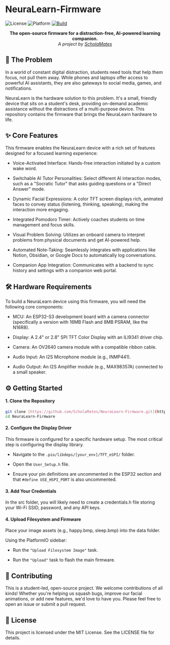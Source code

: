# NeuraLearn-Firmware

<p>
<img alt="License" src="https://img.shields.io/badge/license-MIT-blue">
<img alt="Platform" src=https://img.shields.io/badge/platform-ESP32--S3-orange">
<a href="https://github.com/ScholaMates/NeuraLearn-Firmware/actions/workflows/Build.yml">
  <img alt="Build" src="https://github.com/ScholaMates/NeuraLearn-Firmware/actions/workflows/Build.yml/badge.svg">
</a>
</p>

<p align="center">
  <strong>The open-source firmware for a distraction-free, AI-powered learning companion.</strong><br>
  <em>A project by <a href="https://github.com/ScholaMates">ScholaMates</a></em>
</p>


## 🚀 The Problem
In a world of constant digital distraction, students need tools that help them focus, not pull them away. While phones and laptops offer access to powerful AI assistants, they are also gateways to social media, games, and notifications.

NeuraLearn is the hardware solution to this problem. It's a small, friendly device that sits on a student's desk, providing on-demand academic assistance without the distractions of a multi-purpose device. This repository contains the firmware that brings the NeuraLearn hardware to life.

## ✨ Core Features
This firmware enables the NeuraLearn device with a rich set of features designed for a focused learning experience:

- Voice-Activated Interface: Hands-free interaction initiated by a custom wake word.

- Switchable AI Tutor Personalities: Select different AI interaction modes, such as a "Socratic Tutor" that asks guiding questions or a "Direct Answer" mode.

- Dynamic Facial Expressions: A color TFT screen displays rich, animated faces to convey status (listening, thinking, speaking), making the interaction more engaging.

- Integrated Pomodoro Timer: Actively coaches students on time management and focus skills.

- Visual Problem Solving: Utilizes an onboard camera to interpret problems from physical documents and get AI-powered help.

- Automated Note-Taking: Seamlessly integrates with applications like Notion, Obsidian, or Google Docs to automatically log conversations.

- Companion App Integration: Communicates with a backend to sync history and settings with a companion web portal.

## 🛠️ Hardware Requirements
To build a NeuraLearn device using this firmware, you will need the following core components:

- MCU: An ESP32-S3 development board with a camera connector (specifically a version with 16MB Flash and 8MB PSRAM, like the N16R8).

- Display: A 2.4" or 2.8" SPI TFT Color Display with an ILI9341 driver chip.

- Camera: An OV2640 camera module with a compatible ribbon cable.

- Audio Input: An I2S Microphone module (e.g., INMP441).

- Audio Output: An I2S Amplifier module (e.g., MAX98357A) connected to a small speaker.

## ⚙️ Getting Started

#### 1. Clone the Repository
```bash
git clone [https://github.com/ScholaMates/NeuraLearn-Firmware.git](https://github.com/ScholaMates/NeuraLearn-Firmware.git)
cd NeuraLearn-Firmware
```

#### 2. Configure the Display Driver
This firmware is configured for a specific hardware setup. The most critical step is configuring the display library.

- Navigate to the `.pio/libdeps/[your_env]/TFT_eSPI/` folder.

- Open the `User_Setup.h` file.

- Ensure your pin definitions are uncommented in the ESP32 section and that `#define USE_HSPI_PORT` is also uncommented.

#### 3. Add Your Credentials
In the src folder, you will likely need to create a credentials.h file storing your Wi-Fi SSID, password, and any API keys.

#### 4. Upload Filesystem and Firmware
Place your image assets (e.g., happy.bmp, sleep.bmp) into the data folder.

Using the PlatformIO sidebar:

- Run the `"Upload Filesystem Image"` task.

- Run the `"Upload"` task to flash the main firmware.

## 🤝 Contributing
This is a student-led, open-source project. We welcome contributions of all kinds! Whether you're helping us squash bugs, improve our facial animations, or add new features, we'd love to have you. Please feel free to open an issue or submit a pull request.

## 📜 License
This project is licensed under the MIT License. See the LICENSE file for details.
